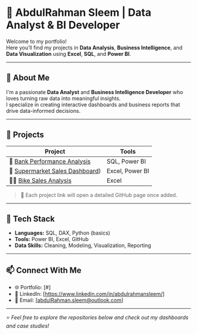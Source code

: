 # 👋 AbdulRahman Sleem | Data Analyst & BI Developer  

Welcome to my portfolio!  
Here you’ll find my projects in **Data Analysis**, **Business Intelligence**, and **Data Visualization** using **Excel**, **SQL**, and **Power BI**.

---

## 🧠 About Me
I'm a passionate **Data Analyst** and **Business Intelligence Developer** who loves turning raw data into meaningful insights.  
I specialize in creating interactive dashboards and business reports that drive data-informed decisions.

---

## 🚀 Projects

| Project | Tools |
|----------|--------|
| 🏦 [Bank Performance Analysis](https://github.com/abdusleem/Bank-Performance-Analysis) | SQL, Power BI |
| 🛒 [Supermarket Sales Dashboard](https://github.com/abdusleem/Supermarket-Sales)) | Excel, Power BI |
| 🚴‍♂️ [Bike Sales Analysis](#) | Excel |


> 🔗 Each project link will open a detailed GitHub page once added.

---

## 🧰 Tech Stack
- **Languages:** SQL, DAX, Python (basics)
- **Tools:** Power BI, Excel, GitHub
- **Data Skills:** Cleaning, Modeling, Visualization, Reporting

---

## 📫 Connect With Me
- 🌐 Portfolio: [#]
- 💼 LinkedIn: [https://www.linkedin.com/in/abdulrahmansleem/]
- 📧 Email: [abdulRahman.sleem@outlook.com]

---

⭐ *Feel free to explore the repositories below and check out my dashboards and case studies!*
